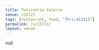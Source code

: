```yaml
---
title: Patisserie Valerie
venue: v15721
tags: [restaurant, food, "fhrs:413113"]
permalink: /v/15721/
layout: venue
---
```

null